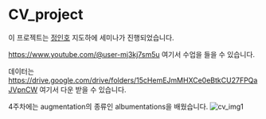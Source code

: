 # CV_project
이 프로젝트는 [정인호](https://github.com/inhovation97) 지도하에 세미나가 진행되었습니다.

https://www.youtube.com/@user-mj3kj7sm5u 여기서 수업을 들을 수 있습니다.

데이터는 https://drive.google.com/drive/folders/15cHemEJmMHXCe0eBtkCU27FPQaJVpnCW 여기서 다운 받을 수 있습니다.

4주차에는 augmentation의 종류인 albumentations을 배웠습니다.
![cv_img1](https://user-images.githubusercontent.com/126746129/222347345-965d7bbb-f093-4d47-8c51-b191842bb305.png)
